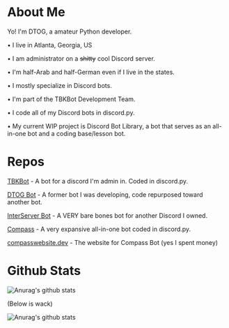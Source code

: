 # About Me
Yo! I'm DTOG, a amateur Python developer.

• I live in Atlanta, Georgia, US

• I am administrator on a ~~shitty~~ cool Discord server.

• I'm half-Arab and half-German even if I live in the states.

• I mostly specialize in Discord bots.

• I'm part of the TBKBot Development Team.

• I code all of my Discord bots in discord.py.

• My current WIP project is Discord Bot Library, a bot that serves as an all-in-one bot and a coding base/lesson bot.

# Repos
[TBKBot](https://github.com/TBKBot/TBKBot.pyDiscord) - A bot for a discord I'm admin in. Coded in discord.py.

[DTOG Bot](https://github.com/DontTreadOnGerman/DTOG-Bot) - A former bot I was developing, code repurposed toward another bot.

[InterServer Bot](https://github.com/DontTreadOnGerman/InterServer-Bot) - A VERY bare bones bot for another Discord I owned.

[Compass](https://github.com/Compass-Bot-Team/Compass) - A very expansive all-in-one bot coded in discord.py.

[compasswebsite.dev](https://github.com/Compass-Bot-Team/Compass-Bot-Team.github.io) - The website for Compass Bot (yes I spent money)

# Github Stats
![Anurag's github stats](https://github-readme-stats.vercel.app/api?username=DontTreadOnGerman&count_private=true)

(Below is wack)

![Anurag's github stats](https://github-readme-stats.vercel.app/api/top-langs/?username=DontTreadOnGerman&layout=compact&count_private=true)

